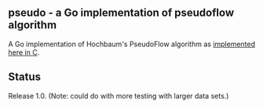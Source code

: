 <h2>pseudo - a Go implementation of pseudoflow algorithm</h2>

A Go implementation of Hochbaum's PseudoFlow algorithm as [implemented here in C][c_ref].

<h2>Status</h2>
Release 1.0.  (Note: could do with more testing with larger data sets.)


[c_ref]: http://riot.ieor.berkeley.edu/Applications/Pseudoflow/maxflow.html
